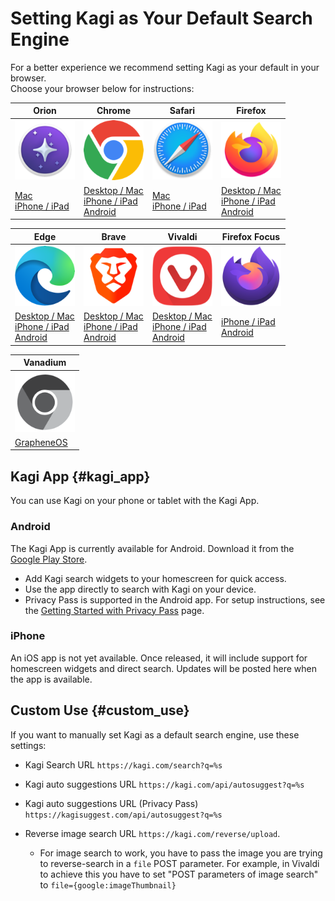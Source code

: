 # Setting Kagi as Your Default Search Engine

For a better experience we recommend setting Kagi as your default in your browser.  
Choose your browser below for instructions:


| **Orion** | **Chrome** | **Safari** | **Firefox** |
|---|---|---|---|
| <img src="./setting-default/media/orion_icon.png"   alt="Orion"  width="96"> | <img src="./setting-default/media/chrome_icon.png"  alt="Chrome"  width="96"> | <img src="./setting-default/media/safari_icon.png" alt="Safari" width="96"> | <img src="./setting-default/media/firefox_icon.png" alt="Firefox" width="96"> |
| [Mac](./setting-default/orion-mac.md)<br>[iPhone / iPad](./setting-default/orion-iphone-ipad.md) | [Desktop / Mac](./setting-default/chromium-desktop.md)<br>[iPhone / iPad](./setting-default/chromium-mobile.md)<br>[Android](./setting-default/chromium-mobile.md) | [Mac](./setting-default/safari-mac.md)<br>[iPhone / iPad](./setting-default/safari-iphone-ipad.md) | [Desktop / Mac](./setting-default/firefox-desktop.md)<br>[iPhone / iPad](./setting-default/firefox-ios.md)<br>[Android](./setting-default/firefox-android.md) |


| **Edge** | **Brave** | **Vivaldi** | **Firefox Focus** |
|---|---|---|---|
| <img src="./setting-default/media/edge_icon.png"    alt="Edge"    width="96"> | <img src="./setting-default/media/brave_icon.png"   alt="Brave"   width="96"> | <img src="./setting-default/media/vivaldi_icon.png" alt="Vivaldi" width="96"> | <img src="./setting-default/media/firefox_focus_icon.png" alt="Firefox Focus" width="96"> |
| [Desktop / Mac](./setting-default/chromium-desktop.md)<br>[iPhone / iPad](./setting-default/edge-ios.md)<br>[Android](./setting-default/chromium-mobile.md) | [Desktop / Mac](./setting-default/chromium-desktop.md)<br>[iPhone / iPad](./setting-default/brave-ios.md)<br>[Android](./setting-default/chromium-mobile.md) | [Desktop / Mac](./setting-default/vivaldi-desktop.md)<br>[iPhone / iPad](./setting-default/vivaldi-ios.md)<br>[Android](./setting-default/vivaldi-android.md) | [iPhone / iPad](./setting-default/firefox-focus-iphone-ipad.md)<br>[Android](./setting-default/firefox-focus-android.md) |

| **Vanadium** |
|---|
| <img src="./setting-default/media/vanadium_icon.png"    alt="Vanadium"    width="96"> | 
|[GrapheneOS](./setting-default/vanadium-mobile.md) | 

## Kagi App {#kagi_app}

You can use Kagi on your phone or tablet with the Kagi App.

### Android

The Kagi App is currently available for Android. Download it from the [Google Play Store](https://play.google.com/store/apps/details?id=com.kagi.search&hl=en).

- Add Kagi search widgets to your homescreen for quick access.
- Use the app directly to search with Kagi on your device.
- Privacy Pass is supported in the Android app. For setup instructions, see the [Getting Started with Privacy Pass](../privacy/privacy-pass.html#getting-started) page.

### iPhone

An iOS app is not yet available. Once released, it will include support for homescreen widgets and direct search. Updates will be posted here when the app is available.


## Custom Use {#custom_use}

If you want to manually set Kagi as a default search engine, use these settings:

- Kagi Search URL `https://kagi.com/search?q=%s`

- Kagi auto suggestions URL `https://kagi.com/api/autosuggest?q=%s`

- Kagi auto suggestions URL (Privacy Pass) `https://kagisuggest.com/api/autosuggest?q=%s`

- Reverse image search URL `https://kagi.com/reverse/upload`. 
    * For image search to work, you have to pass the image you are trying to reverse-search in a `file` POST parameter. For example, in Vivaldi to achieve this you have to set "POST parameters of image search" to `file={google:imageThumbnail}`
